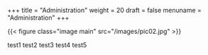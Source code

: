 +++
title = "Administration"
weight = 20
draft = false
menuname = "Administration"
+++

{{< figure class="image main" src="/images/pic02.jpg" >}}

test1 test2 test3
  test4 test5
